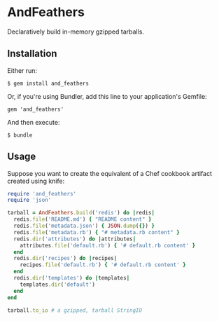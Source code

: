 # AndFeathers

Declaratively build in-memory gzipped tarballs.

## Installation

Either run:

    $ gem install and_feathers

Or, if you're using Bundler, add this line to your application's Gemfile:

    gem 'and_feathers'

And then execute:

    $ bundle

## Usage

Suppose you want to create the equivalent of a Chef cookbook artifact created using knife:

```ruby
require 'and_feathers'
require 'json'

tarball = AndFeathers.build('redis') do |redis|
  redis.file('README.md') { "README content" }
  redis.file('metadata.json') { JSON.dump({}) }
  redis.file('metadata.rb') { "# metadata.rb content" }
  redis.dir('attributes') do |attributes|
    attributes.file('default.rb') { '# default.rb content' }
  end
  redis.dir('recipes') do |recipes|
    recipes.file('default.rb') { '# default.rb content' }
  end
  redis.dir('templates') do |templates|
    templates.dir('default')
  end
end

tarball.to_io # a gzipped, tarball StringIO
```

